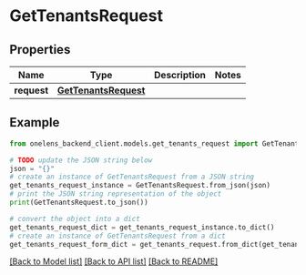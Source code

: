 # GetTenantsRequest


## Properties

Name | Type | Description | Notes
------------ | ------------- | ------------- | -------------
**request** | [**GetTenantsRequest**](GetTenantsRequest.md) |  | 

## Example

```python
from onelens_backend_client.models.get_tenants_request import GetTenantsRequest

# TODO update the JSON string below
json = "{}"
# create an instance of GetTenantsRequest from a JSON string
get_tenants_request_instance = GetTenantsRequest.from_json(json)
# print the JSON string representation of the object
print(GetTenantsRequest.to_json())

# convert the object into a dict
get_tenants_request_dict = get_tenants_request_instance.to_dict()
# create an instance of GetTenantsRequest from a dict
get_tenants_request_form_dict = get_tenants_request.from_dict(get_tenants_request_dict)
```
[[Back to Model list]](../README.md#documentation-for-models) [[Back to API list]](../README.md#documentation-for-api-endpoints) [[Back to README]](../README.md)


